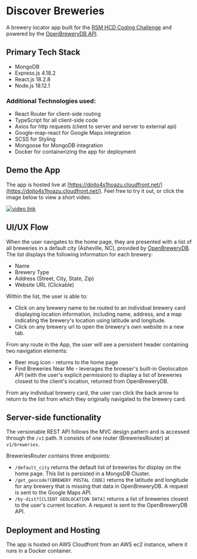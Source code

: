 # Discover Breweries

A brewery locator app built for the [RSM HCD Coding Challenge](https://github.com/sds-smith/rsm-hcd-coding-challenge/blob/main/RSM%20HCD%20Coding%20Challenge%20Instructions.pdf) and powered by the [OpenBreweryDB API](https://www.openbrewerydb.org/documentation).

## Primary Tech Stack
 * MongoDB
 * Express.js 4.18.2
 * React.js 18.2.8
 * Node.js 18.12.1

### Additional Technologies used:
 * React Router for client-side routing
 * TypeScript for all client-side code
 * Axios for http requests (client to server and server to external api)
 * Google-map-react for Google Maps integration
 * SCSS for Styling
 * Mongoose for MongoDB integration
 * Docker for containerizing the app for deployment

 ## Demo the App
 The app is hosted live at [https://dojto4s1hoazu.cloudfront.net/](https://dojto4s1hoazu.cloudfront.net/). Feel free to try it out, or click the image below to view a short video.

 [![video link](http://img.youtube.com/vi/AsdvD8i8Wd4/0.jpg)](https://youtu.be/AsdvD8i8Wd4)


 ## UI/UX Flow
 When the user navigates to the home page, they are presented with a list of all breweries in a default city (Asheville, NC), provided by [OpenBreweryDB](https://www.openbrewerydb.org/documentation). The list displays the following information for each brewery:

  * Name
  * Brewery Type
  * Address (Street, City, State, Zip)
  * Website URL (Clickable)

 Within the list, the user is able to:
  * Click on any brewery name to be routed to an individual brewery card displaying location information, including name, address, and a map indicating the brewery's location using latitude and longitude. 
  * Click on any brewery url to open the brewery's own website in a new tab.

 From any route in the App, the user will see a persistent header containing two navigation elements:
  * Beer mug icon - returns to the home page
  * Find Breweries Near Me - leverages the browser's built-in Geolocation API (with the user's explicit permission) to display a list of breweries closest to the client's location, returned from OpenBreweryDB.
 
 From any individual brewery card, the user can click the back arrow to return to the list from which they originally navigated to the brewery card.

## Server-side functionality
The versionable REST API follows the MVC design pattern and is accessed through the `/v1` path. It consists of one router (BreweriesRouter) at `v1/breweries`. 

BreweriesRouter contains three endpoints:
 * `/default_city` returns the default list of breweries for display on the home page. This list is persisted in a MongoDB Cluster.
 * `/get_geocode?[BREWERY POSTAL CODE]` returns the latitude and longitude for any brewery that is missing that data in OpenBreweryDB. A request is sent to the Google Maps API.
 * `/by-dist?[CLIENT GEOLOCATION DATA]` returns a list of breweries closest to the user's current location. A request is sent to the OpenBreweryDB API.

## Deployment and Hosting
 The app is hosted on AWS Cloudfront from an AWS ec2 instance, where it runs in a Docker container.